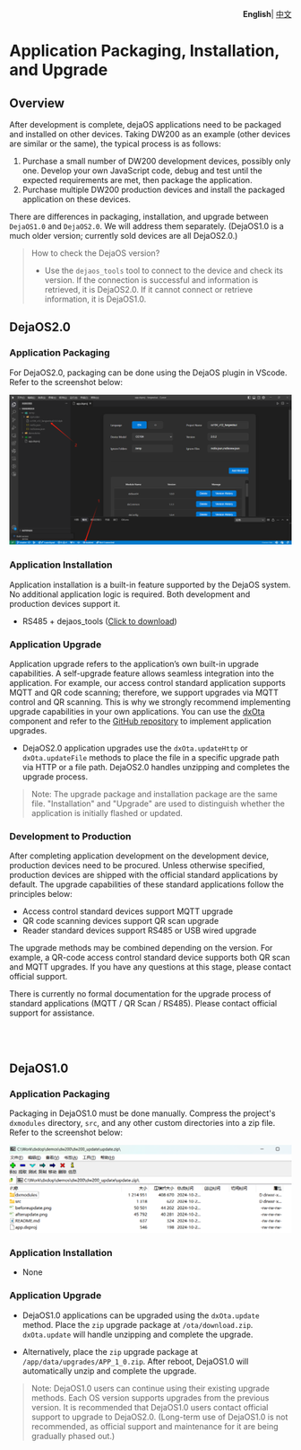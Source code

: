 <p align="right">
    <b>English</b>| <a href="./app_CN.md">中文</a>
</p>


# Application Packaging, Installation, and Upgrade

## Overview

After development is complete, dejaOS applications need to be packaged and installed on other devices. Taking DW200 as an example (other devices are similar or the same), the typical process is as follows:

1. Purchase a small number of DW200 development devices, possibly only one. Develop your own JavaScript code, debug and test until the expected requirements are met, then package the application.
2. Purchase multiple DW200 production devices and install the packaged application on these devices.

There are differences in packaging, installation, and upgrade between `DejaOS1.0` and `DejaOS2.0`. We will address them separately. (DejaOS1.0 is a much older version; currently sold devices are all DejaOS2.0.)

> How to check the DejaOS version?
> - Use the `dejaos_tools` tool to connect to the device and check its version. If the connection is successful and information is retrieved, it is DejaOS2.0. If it cannot connect or retrieve information, it is DejaOS1.0.

## DejaOS2.0

### Application Packaging

For DejaOS2.0, packaging can be done using the DejaOS plugin in VScode. Refer to the screenshot below:

![alt text](image/app_dpk.png)

### Application Installation

Application installation is a built-in feature supported by the DejaOS system. No additional application logic is required. Both development and production devices support it.

- RS485 + dejaos_tools ([Click to download](tools/tools.zip))

### Application Upgrade

Application upgrade refers to the application’s own built-in upgrade capabilities. A self-upgrade feature allows seamless integration into the application. For example, our access control standard application supports MQTT and QR code scanning; therefore, we support upgrades via MQTT control and QR scanning. This is why we strongly recommend implementing upgrade capabilities in your own applications. You can use the [dxOta](/src/dxOta/dxOta.js) component and refer to the [GitHub repository](https://github.com/duoxianwulian/DejaOS/tree/main/demos/dw200/dw200_update_new) to implement application upgrades.

- DejaOS2.0 application upgrades use the `dxOta.updateHttp` or `dxOta.updateFile` methods to place the file in a specific upgrade path via HTTP or a file path. DejaOS2.0 handles unzipping and completes the upgrade process.

> Note: The upgrade package and installation package are the same file. "Installation" and "Upgrade" are used to distinguish whether the application is initially flashed or updated.

### Development to Production

After completing application development on the development device, production devices need to be procured. Unless otherwise specified, production devices are shipped with the official standard applications by default. The upgrade capabilities of these standard applications follow the principles below:

- Access control standard devices support MQTT upgrade
- QR code scanning devices support QR scan upgrade
- Reader standard devices support RS485 or USB wired upgrade

The upgrade methods may be combined depending on the version. For example, a QR-code access control standard device supports both QR scan and MQTT upgrades. If you have any questions at this stage, please contact official support.

There is currently no formal documentation for the upgrade process of standard applications (MQTT / QR Scan / RS485). Please contact official support for assistance.

<br>
<br>

## DejaOS1.0

### Application Packaging

Packaging in DejaOS1.0 must be done manually. Compress the project's `dxmodules` directory, `src`, and any other custom directories into a zip file. Refer to the screenshot below:

![alt text](image/app_zip1.png)

### Application Installation

- None

### Application Upgrade

- DejaOS1.0 applications can be upgraded using the `dxOta.update` method. Place the `zip` upgrade package at `/ota/download.zip`. `dxOta.update` will handle unzipping and complete the upgrade.

- Alternatively, place the `zip` upgrade package at `/app/data/upgrades/APP_1_0.zip`. After reboot, DejaOS1.0 will automatically unzip and complete the upgrade.

> Note: DejaOS1.0 users can continue using their existing upgrade methods. Each OS version supports upgrades from the previous version. It is recommended that DejaOS1.0 users contact official support to upgrade to DejaOS2.0. (Long-term use of DejaOS1.0 is not recommended, as official support and maintenance for it are being gradually phased out.)
